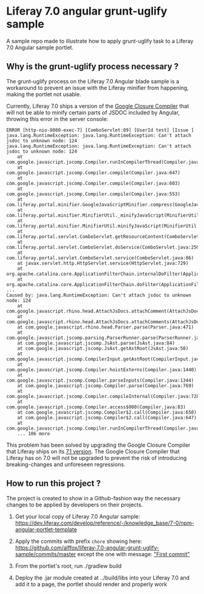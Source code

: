 # Liferay 7.0 angular grunt-uglify sample

A sample repo made to illustrate how to apply grunt-uglify task to a Liferay 7.0 Angular sample portlet.

## Why is the grunt-uglify process necessary ?

The grunt-uglify process on the Liferay 7.0 Angular blade sample is a workaround to prevent an issue with the Liferay minifier from happening, making the portlet not usable.

Currently, Liferay 7.0 ships a version of the [Google Closure Compiler](https://developers.google.com/closure/compiler/) that will not be able to minify certain parts of JSDOC included by Angular, throwing this error in the server console:

```
ERROR [http-nio-8080-exec-7] [ComboServlet:89] [UserId test] [Issue ] java.lang.RuntimeException: java.lang.RuntimeException: Can't attach jsdoc to unknown node: 124
java.lang.RuntimeException: java.lang.RuntimeException: Can't attach jsdoc to unknown node: 124
    at com.google.javascript.jscomp.Compiler.runInCompilerThread(Compiler.java:720)
    at com.google.javascript.jscomp.Compiler.compile(Compiler.java:647)
    at com.google.javascript.jscomp.Compiler.compile(Compiler.java:603)
    at com.google.javascript.jscomp.Compiler.compile(Compiler.java:553)
    at com.liferay.portal.minifier.GoogleJavaScriptMinifier.compress(GoogleJavaScriptMinifier.java:64)
    at com.liferay.portal.minifier.MinifierUtil._minifyJavaScript(MinifierUtil.java:93)
    at com.liferay.portal.minifier.MinifierUtil.minifyJavaScript(MinifierUtil.java:48)
    at com.liferay.portal.servlet.ComboServlet.getResourceContent(ComboServlet.java:373)
    at com.liferay.portal.servlet.ComboServlet.doService(ComboServlet.java:250)
    at com.liferay.portal.servlet.ComboServlet.service(ComboServlet.java:86)
    at javax.servlet.http.HttpServlet.service(HttpServlet.java:729)
    at org.apache.catalina.core.ApplicationFilterChain.internalDoFilter(ApplicationFilterChain.java:292)
    at org.apache.catalina.core.ApplicationFilterChain.doFilter(ApplicationFilterChain.java:207)
...
Caused by: java.lang.RuntimeException: Can't attach jsdoc to unknown node: 124
    at com.google.javascript.rhino.head.AttachJsDocs.attachComment(AttachJsDocs.java:561)
    at com.google.javascript.rhino.head.AttachJsDocs.attachComments(AttachJsDocs.java:138)
    at com.google.javascript.rhino.head.Parser.parse(Parser.java:471)
    at com.google.javascript.jscomp.parsing.ParserRunner.parse(ParserRunner.java:133)
    at com.google.javascript.jscomp.JsAst.parse(JsAst.java:84)
    at com.google.javascript.jscomp.JsAst.getAstRoot(JsAst.java:50)
    at com.google.javascript.jscomp.CompilerInput.getAstRoot(CompilerInput.java:117)
    at com.google.javascript.jscomp.Compiler.hoistExterns(Compiler.java:1440)
    at com.google.javascript.jscomp.Compiler.parseInputs(Compiler.java:1344)
    at com.google.javascript.jscomp.Compiler.parse(Compiler.java:769)
    at com.google.javascript.jscomp.Compiler.compileInternal(Compiler.java:728)
    at com.google.javascript.jscomp.Compiler.access$000(Compiler.java:83)
    at com.google.javascript.jscomp.Compiler$2.call(Compiler.java:650)
    at com.google.javascript.jscomp.Compiler$2.call(Compiler.java:647)
    at com.google.javascript.jscomp.Compiler.runInCompilerThread(Compiler.java:710)
    ... 106 more
```

This problem has been solved by upgrading the Google Closure Compiler that Liferay ships on its [7.1 version](https://dev.liferay.com/develop/tutorials/-/knowledge_base/7-1/introduction-to-liferay-development). The Google Closure Compiler that Liferay has on 7.0 will not be upgraded to prevent the risk of introducing breaking-changes and unforeseen regressions.

## How to run this project ?

The project is created to show in a Github-fashion way the necessary changes to be applied by developers on their projects.

1) Get your local copy of Liferay 7.0 Angular sample: https://dev.liferay.com/develop/reference/-/knowledge_base/7-0/npm-angular-portlet-template

2) Apply the commits with prefix `chore` showing here: https://github.com/alffox/liferay-7.0-angular-grunt-uglify-sample/commits/master except the one with message: ["First commit"](https://github.com/alffox/liferay-7.0-angular-grunt-uglify-sample/commit/be8c126b83197b3a9b5f0e99c62288b3a597c44f)

3) From the portlet's root, run ./gradlew build

4) Deploy the .jar module created at ../build/libs into your Liferay 7.0 and add it to a page, the portlet should render and properly work

